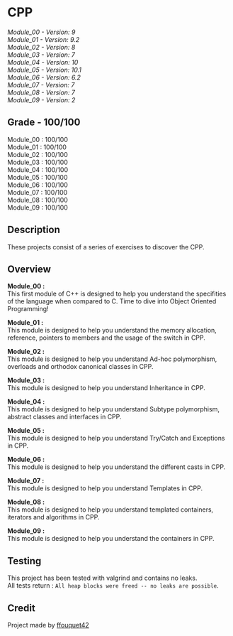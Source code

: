 # CPP

*Module_00 - Version: 9*  
*Module_01 - Version: 9.2*  
*Module_02 - Version: 8*  
*Module_03 - Version: 7*  
*Module_04 - Version: 10*  
*Module_05 - Version: 10.1*  
*Module_06 - Version: 6.2*  
*Module_07 - Version: 7*  
*Module_08 - Version: 7*  
*Module_09 - Version: 2*  

## Grade - 100/100

Module_00 : 100/100  
Module_01 : 100/100  
Module_02 : 100/100  
Module_03 : 100/100  
Module_04 : 100/100  
Module_05 : 100/100  
Module_06 : 100/100  
Module_07 : 100/100  
Module_08 : 100/100  
Module_09 : 100/100  

## Description

These projects consist of a series of exercises to discover the CPP.

## Overview

**Module_00 :**  
This first module of C++ is designed to help you understand the specifities of the language when compared to C. Time to dive into Object Oriented Programming!

**Module_01 :**  
This module is designed to help you understand the memory allocation, reference, pointers to members and the usage of the switch in CPP.

**Module_02 :**  
This module is designed to help you understand Ad-hoc polymorphism, overloads and orthodox canonical classes in CPP.

**Module_03 :**  
This module is designed to help you understand Inheritance in CPP.

**Module_04 :**  
This module is designed to help you understand Subtype polymorphism, abstract classes and interfaces in CPP.

**Module_05 :**  
This module is designed to help you understand Try/Catch and Exceptions in CPP.

**Module_06 :**  
This module is designed to help you understand the different casts in CPP.

**Module_07 :**  
This module is designed to help you understand Templates in CPP.

**Module_08 :**  
This module is designed to help you understand templated containers, iterators and algorithms in CPP.

**Module_09 :**  
This module is designed to help you understand the containers in CPP.

## Testing

This project has been tested with valgrind and contains no leaks.  
All tests return : `All heap blocks were freed -- no leaks are possible`. 


## Credit

Project made by [ffouquet42](https://github.com/ffouquet42)